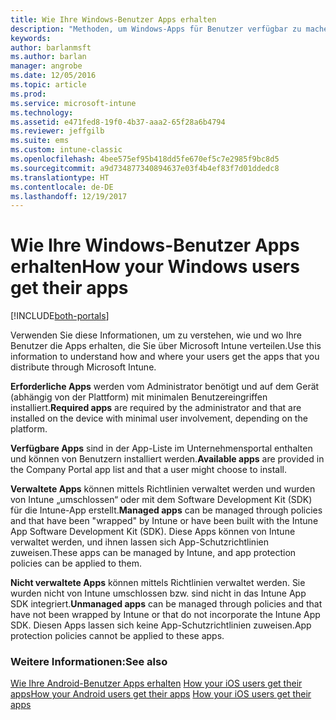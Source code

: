 ```yaml
---
title: Wie Ihre Windows-Benutzer Apps erhalten
description: "Methoden, um Windows-Apps für Benutzer verfügbar zu machen"
keywords: 
author: barlanmsft
ms.author: barlan
manager: angrobe
ms.date: 12/05/2016
ms.topic: article
ms.prod: 
ms.service: microsoft-intune
ms.technology: 
ms.assetid: e471fed8-19f0-4b37-aaa2-65f28a6b4794
ms.reviewer: jeffgilb
ms.suite: ems
ms.custom: intune-classic
ms.openlocfilehash: 4bee575ef95b418dd5fe670ef5c7e2985f9bc8d5
ms.sourcegitcommit: a9d734877340894637e03f4b4ef83f7d01ddedc8
ms.translationtype: HT
ms.contentlocale: de-DE
ms.lasthandoff: 12/19/2017
---
```

# <a name="how-your-windows-users-get-their-apps"></a><span data-ttu-id="9ccb0-103">Wie Ihre Windows-Benutzer Apps erhalten</span><span class="sxs-lookup"><span data-stu-id="9ccb0-103">How your Windows users get their apps</span></span>

[!INCLUDE[both-portals](./includes/note-for-both-portals.md)]

<span data-ttu-id="9ccb0-104">Verwenden Sie diese Informationen, um zu verstehen, wie und wo Ihre Benutzer die Apps erhalten, die Sie über Microsoft Intune verteilen.</span><span class="sxs-lookup"><span data-stu-id="9ccb0-104">Use this information to understand how and where your users get the apps that you distribute through Microsoft Intune.</span></span>

<span data-ttu-id="9ccb0-105">**Erforderliche Apps** werden vom Administrator benötigt und auf dem Gerät (abhängig von der Plattform) mit minimalen Benutzereingriffen installiert.</span><span class="sxs-lookup"><span data-stu-id="9ccb0-105">**Required apps** are required by the administrator and that are installed on the device with minimal user involvement, depending on the platform.</span></span>

<span data-ttu-id="9ccb0-106">**Verfügbare Apps** sind in der App-Liste im Unternehmensportal enthalten und können von Benutzern installiert werden.</span><span class="sxs-lookup"><span data-stu-id="9ccb0-106">**Available apps** are provided in the Company Portal app list and that a user might choose to install.</span></span>

<span data-ttu-id="9ccb0-107">**Verwaltete Apps** können mittels Richtlinien verwaltet werden und wurden von Intune „umschlossen“ oder mit dem Software Development Kit (SDK) für die Intune-App erstellt.</span><span class="sxs-lookup"><span data-stu-id="9ccb0-107">**Managed apps** can be managed through policies and that have been "wrapped" by Intune or have been built with the Intune App Software Development Kit (SDK).</span></span> <span data-ttu-id="9ccb0-108">Diese Apps können von Intune verwaltet werden, und ihnen lassen sich App-Schutzrichtlinien zuweisen.</span><span class="sxs-lookup"><span data-stu-id="9ccb0-108">These apps can be managed by Intune, and app protection policies can be applied to them.</span></span>

<span data-ttu-id="9ccb0-109">**Nicht verwaltete Apps** können mittels Richtlinien verwaltet werden. Sie wurden nicht von Intune umschlossen bzw. sind nicht in das Intune App SDK integriert.</span><span class="sxs-lookup"><span data-stu-id="9ccb0-109">**Unmanaged apps** can be managed through policies and that have not been wrapped by Intune or that do not incorporate the Intune App SDK.</span></span> <span data-ttu-id="9ccb0-110">Diesen Apps lassen sich keine App-Schutzrichtlinien zuweisen.</span><span class="sxs-lookup"><span data-stu-id="9ccb0-110">App protection policies cannot be applied to these apps.</span></span>

### <a name="see-also"></a><span data-ttu-id="9ccb0-111">Weitere Informationen:</span><span class="sxs-lookup"><span data-stu-id="9ccb0-111">See also</span></span>
<span data-ttu-id="9ccb0-112">[Wie Ihre Android-Benutzer Apps erhalten](end-user-apps-android.md)
[How your iOS users get their apps](end-user-apps-android.md)</span><span class="sxs-lookup"><span data-stu-id="9ccb0-112">[How your Android users get their apps](end-user-apps-android.md)
[How your iOS users get their apps](end-user-apps-android.md)</span></span>
